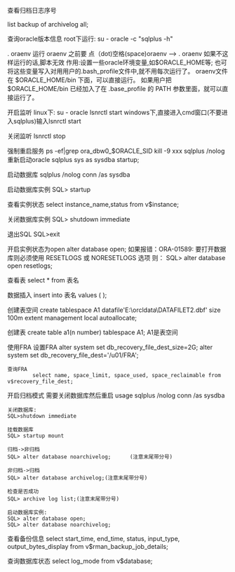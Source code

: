 查看归档日志序号

list backup of archivelog all;




查询oracle版本信息
    root下运行: su - oracle -c "sqlplus -h"

. oraenv
    运行 oraenv 之前要 点（dot)空格(space)oraenv  --> . oraenv  如果不这样运行的话,脚本无效
    作用:设置一些oracle环境变量,如$ORACLE_HOME等;
    也可将这些变量写入对用用户的.bash_profile文件中,就不用每次运行了。
    oraenv文件在 $ORACLE_HOME/bin 下面，可以直接运行。
    如果用户把 $ORACLE_HOME/bin 已经加入了在 .base_profile 的 PATH 参数里面，就可以直接运行了。
    
开启监听
    linux下:
        su - oracle
        lsnrctl start
    windows下,直接进入cmd窗口(不要进入sqlplus)输入lsnrctl start

关闭监听
    lsnrctl stop

强制重启服务
    ps -ef|grep ora_dbw0_$ORACLE_SID
    kill -9 xxx
    sqlplus /nolog
    重新启动oracle
    sqlplus sys as sysdba
    startup;

    
启动数据库
    sqlplus /nolog
    conn /as sysdba


启动数据库实例
    SQL> startup
    

查看实例状态
    select instance_name,status from v$instance;

关闭数据库实例
    SQL> shutdown immediate


退出SQL
    SQL>exit


开启实例状态为open
    alter database open;
    如果报错：ORA-01589: 要打开数据库则必须使用 RESETLOGS 或 NORESETLOGS 选项
    则：
    SQL> alter database open resetlogs;
    
    
查看表
    select * from 表名

数据插入
    insert into 表名 values (   );
    
    
创建表空间
    create tablespace A1 datafile'E:\orcldata\DATAFILET2.dbf' size 100m
    extent management local autoallocate;
    
    
创建表
        create table a1(n number) tablespace A1;
        A1是表空间
    
    
使用FRA
    设置FRA
        alter system set db_recovery_file_dest_size=2G;
        alter system set db_recovery_file_dest='/u01/FRA';
    
    查询FRA
            select name, space_limit, space_used, space_reclaimable from v$recovery_file_dest;
    
    
开启归档模式
    需要关闭数据库然后重启
    usage
    sqlplus /nolog
    conn /as sysdba
    
    关闭数据库:
    SQL>shutdown immediate

    挂载数据库
    SQL> startup mount

    归档->非归档
    SQL> alter database noarchivelog;      (注意末尾带分号)

    非归档->归档
    SQL> alter database archivelog;(注意末尾带分号)

    检查是否成功
    SQL> archive log list;(注意末尾带分号)

    启动数据库实例:
    SQL> alter database open;
    SQL> alter database noarchivelog;  
    
查看备份信息
    select start_time, end_time, status, input_type, output_bytes_display from v$rman_backup_job_details;

查询数据库状态
    select log_mode from v$database;

